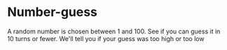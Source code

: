 # Number-guess
A random number is chosen between 1 and 100. See if you can guess it in 10 turns or fewer. We'll tell you if your guess was too high or too low
